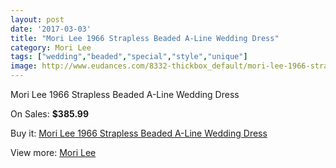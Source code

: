 ```yaml
---
layout: post
date: '2017-03-03'
title: "Mori Lee 1966 Strapless Beaded A-Line Wedding Dress"
category: Mori Lee
tags: ["wedding","beaded","special","style","unique"]
image: http://www.eudances.com/8332-thickbox_default/mori-lee-1966-strapless-beaded-a-line-wedding-dress.jpg
---
```

Mori Lee 1966 Strapless Beaded A-Line Wedding Dress

On Sales: **$385.99**
<a href="https://www.eudances.com/en/mori-lee/2864-mori-lee-1966-strapless-beaded-a-line-wedding-dress.html"><amp-img layout="responsive" width="600" height="600" src="//www.eudances.com/8332-thickbox_default/mori-lee-1966-strapless-beaded-a-line-wedding-dress.jpg" alt="Mori Lee 1966 Strapless Beaded A-Line Wedding Dress 0" /></a>
<a href="https://www.eudances.com/en/mori-lee/2864-mori-lee-1966-strapless-beaded-a-line-wedding-dress.html"><amp-img layout="responsive" width="600" height="600" src="//www.eudances.com/8336-thickbox_default/mori-lee-1966-strapless-beaded-a-line-wedding-dress.jpg" alt="Mori Lee 1966 Strapless Beaded A-Line Wedding Dress 1" /></a>
<a href="https://www.eudances.com/en/mori-lee/2864-mori-lee-1966-strapless-beaded-a-line-wedding-dress.html"><amp-img layout="responsive" width="600" height="600" src="//www.eudances.com/8335-thickbox_default/mori-lee-1966-strapless-beaded-a-line-wedding-dress.jpg" alt="Mori Lee 1966 Strapless Beaded A-Line Wedding Dress 2" /></a>
<a href="https://www.eudances.com/en/mori-lee/2864-mori-lee-1966-strapless-beaded-a-line-wedding-dress.html"><amp-img layout="responsive" width="600" height="600" src="//www.eudances.com/8334-thickbox_default/mori-lee-1966-strapless-beaded-a-line-wedding-dress.jpg" alt="Mori Lee 1966 Strapless Beaded A-Line Wedding Dress 3" /></a>
<a href="https://www.eudances.com/en/mori-lee/2864-mori-lee-1966-strapless-beaded-a-line-wedding-dress.html"><amp-img layout="responsive" width="600" height="600" src="//www.eudances.com/8333-thickbox_default/mori-lee-1966-strapless-beaded-a-line-wedding-dress.jpg" alt="Mori Lee 1966 Strapless Beaded A-Line Wedding Dress 4" /></a>

Buy it: [Mori Lee 1966 Strapless Beaded A-Line Wedding Dress](https://www.eudances.com/en/mori-lee/2864-mori-lee-1966-strapless-beaded-a-line-wedding-dress.html "Mori Lee 1966 Strapless Beaded A-Line Wedding Dress")

View more: [Mori Lee](https://www.eudances.com/en/9-mori-lee "Mori Lee")
